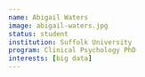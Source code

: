 ```yaml
---
name: Abigail Waters
image: abigail-waters.jpg
status: student
institution: Suffolk University
program: Clinical Psychology PhD
interests: [big data]
---
```


